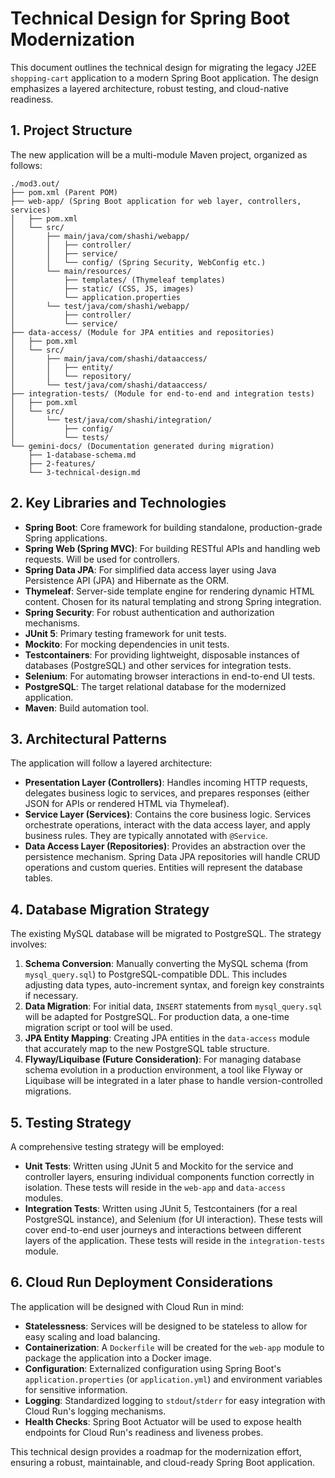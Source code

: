 # Technical Design for Spring Boot Modernization

This document outlines the technical design for migrating the legacy J2EE `shopping-cart` application to a modern Spring Boot application. The design emphasizes a layered architecture, robust testing, and cloud-native readiness.

## 1. Project Structure

The new application will be a multi-module Maven project, organized as follows:

```
./mod3.out/
├── pom.xml (Parent POM)
├── web-app/ (Spring Boot application for web layer, controllers, services)
│   ├── pom.xml
│   └── src/
│       ├── main/java/com/shashi/webapp/
│       │   ├── controller/
│       │   ├── service/
│       │   └── config/ (Spring Security, WebConfig etc.)
│       └── main/resources/
│           ├── templates/ (Thymeleaf templates)
│           ├── static/ (CSS, JS, images)
│           └── application.properties
│       └── test/java/com/shashi/webapp/
│           ├── controller/
│           └── service/
├── data-access/ (Module for JPA entities and repositories)
│   ├── pom.xml
│   └── src/
│       ├── main/java/com/shashi/dataaccess/
│       │   ├── entity/
│       │   └── repository/
│       └── test/java/com/shashi/dataaccess/
├── integration-tests/ (Module for end-to-end and integration tests)
│   ├── pom.xml
│   └── src/
│       └── test/java/com/shashi/integration/
│           ├── config/
│           └── tests/
└── gemini-docs/ (Documentation generated during migration)
    ├── 1-database-schema.md
    ├── 2-features/
    └── 3-technical-design.md
```

## 2. Key Libraries and Technologies

*   **Spring Boot**: Core framework for building standalone, production-grade Spring applications.
*   **Spring Web (Spring MVC)**: For building RESTful APIs and handling web requests. Will be used for controllers.
*   **Spring Data JPA**: For simplified data access layer using Java Persistence API (JPA) and Hibernate as the ORM.
*   **Thymeleaf**: Server-side template engine for rendering dynamic HTML content. Chosen for its natural templating and strong Spring integration.
*   **Spring Security**: For robust authentication and authorization mechanisms.
*   **JUnit 5**: Primary testing framework for unit tests.
*   **Mockito**: For mocking dependencies in unit tests.
*   **Testcontainers**: For providing lightweight, disposable instances of databases (PostgreSQL) and other services for integration tests.
*   **Selenium**: For automating browser interactions in end-to-end UI tests.
*   **PostgreSQL**: The target relational database for the modernized application.
*   **Maven**: Build automation tool.

## 3. Architectural Patterns

The application will follow a layered architecture:

*   **Presentation Layer (Controllers)**: Handles incoming HTTP requests, delegates business logic to services, and prepares responses (either JSON for APIs or rendered HTML via Thymeleaf).
*   **Service Layer (Services)**: Contains the core business logic. Services orchestrate operations, interact with the data access layer, and apply business rules. They are typically annotated with `@Service`.
*   **Data Access Layer (Repositories)**: Provides an abstraction over the persistence mechanism. Spring Data JPA repositories will handle CRUD operations and custom queries. Entities will represent the database tables.

## 4. Database Migration Strategy

The existing MySQL database will be migrated to PostgreSQL. The strategy involves:

1.  **Schema Conversion**: Manually converting the MySQL schema (from `mysql_query.sql`) to PostgreSQL-compatible DDL. This includes adjusting data types, auto-increment syntax, and foreign key constraints if necessary.
2.  **Data Migration**: For initial data, `INSERT` statements from `mysql_query.sql` will be adapted for PostgreSQL. For production data, a one-time migration script or tool will be used.
3.  **JPA Entity Mapping**: Creating JPA entities in the `data-access` module that accurately map to the new PostgreSQL table structure.
4.  **Flyway/Liquibase (Future Consideration)**: For managing database schema evolution in a production environment, a tool like Flyway or Liquibase will be integrated in a later phase to handle version-controlled migrations.

## 5. Testing Strategy

A comprehensive testing strategy will be employed:

*   **Unit Tests**: Written using JUnit 5 and Mockito for the service and controller layers, ensuring individual components function correctly in isolation. These tests will reside in the `web-app` and `data-access` modules.
*   **Integration Tests**: Written using JUnit 5, Testcontainers (for a real PostgreSQL instance), and Selenium (for UI interaction). These tests will cover end-to-end user journeys and interactions between different layers of the application. These tests will reside in the `integration-tests` module.

## 6. Cloud Run Deployment Considerations

The application will be designed with Cloud Run in mind:

*   **Statelessness**: Services will be designed to be stateless to allow for easy scaling and load balancing.
*   **Containerization**: A `Dockerfile` will be created for the `web-app` module to package the application into a Docker image.
*   **Configuration**: Externalized configuration using Spring Boot's `application.properties` (or `application.yml`) and environment variables for sensitive information.
*   **Logging**: Standardized logging to `stdout`/`stderr` for easy integration with Cloud Run's logging mechanisms.
*   **Health Checks**: Spring Boot Actuator will be used to expose health endpoints for Cloud Run's readiness and liveness probes.

This technical design provides a roadmap for the modernization effort, ensuring a robust, maintainable, and cloud-ready Spring Boot application.